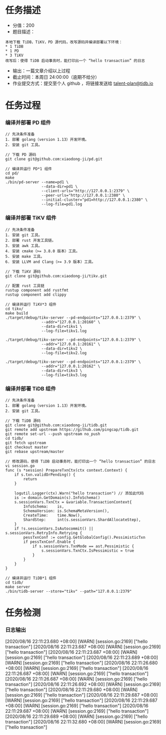 # 任务描述

- 分值：200
- 题目描述：
```
本地下载 TiDB，TiKV，PD 源代码，改写源码并编译部署以下环境：
* 1 TiDB
* 1 PD
* 3 TiKV 
改写后：使得 TiDB 启动事务时，能打印出一个 “hello transaction” 的日志
```
- 输出：一篇文章介绍以上过程
- 截止时间：本周日 24:00:00（逾期不给分）
- 作业提交方式：提交至个人 github ，将链接发送给 talent-plan@tidb.io

# 任务过程

### 编译并部署 PD 组件
```
// 先决条件准备
1. 部署 golang（version 1.13）开发环境。
2. 安装 git 工具。

// 下载 PD 源码
git clone git@github.com:xiaodong-ji/pd.git

// 编译并运行 PD*1 组件
cd pd/
make
./bin/pd-server --name=pd1 \
                --data-dir=pd1 \
                --client-urls="http://127.0.0.1:2379" \
                --peer-urls="http://127.0.0.1:2380" \
                --initial-cluster="pd1=http://127.0.0.1:2380" \
                --log-file=pd1.log
```

### 编译并部署 TiKV 组件
```
// 先决条件准备
1. 安装 git 工具。
2. 部署 rust 开发工具链。
3. 安装 awk 工具。
4. 安装 cmake（>= 3.8.0 版本）工具。
5. 安装 make 工具。
6. 安装 LLVM and Clang（>= 3.9 版本）工具。

// 下载 TiKV 源码
git clone git@github.com:xiaodong-ji/tikv.git

// 配置 rust 工具链
rustup component add rustfmt
rustup component add clippy

// 编译并运行 TiKV*3 组件
cd tikv/
make build
./target/debug/tikv-server --pd-endpoints="127.0.0.1:2379" \
                --addr="127.0.0.1:20160" \
                --data-dir=tikv1 \
                --log-file=tikv1.log

./target/debug/tikv-server --pd-endpoints="127.0.0.1:2379" \
                --addr="127.0.0.1:20161" \
                --data-dir=tikv2 \
                --log-file=tikv2.log

./target/debug/tikv-server --pd-endpoints="127.0.0.1:2379" \
                --addr="127.0.0.1:20162" \
                --data-dir=tikv3 \
                --log-file=tikv3.log
```

### 编译并部署 TiDB 组件
```
// 先决条件准备
1. 部署 golang（version 1.13）开发环境。
2. 安装 git 工具。

// 下载 TiDB 源码
git clone git@github.com:xiaodong-ji/tidb.git
git remote add upstream https://github.com/pingcap/tidb.git
git remote set-url --push upstream no_push
cd tidb/
git fetch upstream
git checkout master
git rebase upstream/master

// 修改源码，使得 TiDB 启动事务时，能打印出一个 “hello transaction” 的日志
vi session.go
func (s *session) PrepareTxnCtx(ctx context.Context) {
	if s.txn.validOrPending() {
		return
	}

	logutil.Logger(ctx).Warn("hello transaction") // 添加此代码
	is := domain.GetDomain(s).InfoSchema()
	s.sessionVars.TxnCtx = &variable.TransactionContext{
		InfoSchema:    is,
		SchemaVersion: is.SchemaMetaVersion(),
		CreateTime:    time.Now(),
		ShardStep:     int(s.sessionVars.ShardAllocateStep),
	}
	if !s.sessionVars.IsAutocommit() || s.sessionVars.RetryInfo.Retrying {
		pessTxnConf := config.GetGlobalConfig().PessimisticTxn
		if pessTxnConf.Enable {
			if s.sessionVars.TxnMode == ast.Pessimistic {
				s.sessionVars.TxnCtx.IsPessimistic = true
			}
		}
	}
}

// 编译并运行 TiDB*1 组件
cd tidb/
make server
./bin/tidb-server --store="tikv" --path="127.0.0.1:2379"
```

# 任务检测
### 日志输出
[2020/08/16 22:11:23.680 +08:00] [WARN] [session.go:2169] ["hello transaction"]
[2020/08/16 22:11:23.687 +08:00] [WARN] [session.go:2169] ["hello transaction"]
[2020/08/16 22:11:23.687 +08:00] [WARN] [session.go:2169] ["hello transaction"]
[2020/08/16 22:11:23.689 +08:00] [WARN] [session.go:2169] ["hello transaction"]
[2020/08/16 22:11:26.680 +08:00] [WARN] [session.go:2169] ["hello transaction"]
[2020/08/16 22:11:26.687 +08:00] [WARN] [session.go:2169] ["hello transaction"]
[2020/08/16 22:11:26.687 +08:00] [WARN] [session.go:2169] ["hello transaction"]
[2020/08/16 22:11:26.692 +08:00] [WARN] [session.go:2169] ["hello transaction"]
[2020/08/16 22:11:29.680 +08:00] [WARN] [session.go:2169] ["hello transaction"]
[2020/08/16 22:11:29.687 +08:00] [WARN] [session.go:2169] ["hello transaction"]
[2020/08/16 22:11:29.687 +08:00] [WARN] [session.go:2169] ["hello transaction"]
[2020/08/16 22:11:29.687 +08:00] [WARN] [session.go:2169] ["hello transaction"]
[2020/08/16 22:11:29.689 +08:00] [WARN] [session.go:2169] ["hello transaction"]
[2020/08/16 22:11:32.680 +08:00] [WARN] [session.go:2169] ["hello transaction"]
